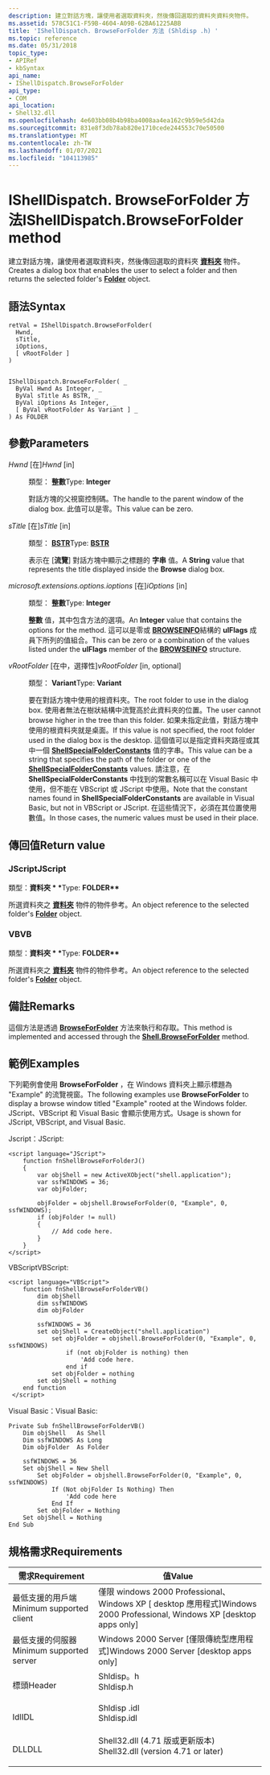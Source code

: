 ```yaml
---
description: 建立對話方塊，讓使用者選取資料夾，然後傳回選取的資料夾資料夾物件。
ms.assetid: 578C51C1-F59B-4604-A09B-62BA61225ABB
title: 'IShellDispatch. BrowseForFolder 方法 (Shldisp .h) '
ms.topic: reference
ms.date: 05/31/2018
topic_type:
- APIRef
- kbSyntax
api_name:
- IShellDispatch.BrowseForFolder
api_type:
- COM
api_location:
- Shell32.dll
ms.openlocfilehash: 4e603bb08b4b98ba4008aa4ea162c9b59e5d42da
ms.sourcegitcommit: 831e8f3db78ab820e1710cede244553c70e50500
ms.translationtype: MT
ms.contentlocale: zh-TW
ms.lasthandoff: 01/07/2021
ms.locfileid: "104113985"
---
```

# <a name="ishelldispatchbrowseforfolder-method"></a><span data-ttu-id="79892-103">IShellDispatch. BrowseForFolder 方法</span><span class="sxs-lookup"><span data-stu-id="79892-103">IShellDispatch.BrowseForFolder method</span></span>

<span data-ttu-id="79892-104">建立對話方塊，讓使用者選取資料夾，然後傳回選取的資料夾 [**資料夾**](folder.md) 物件。</span><span class="sxs-lookup"><span data-stu-id="79892-104">Creates a dialog box that enables the user to select a folder and then returns the selected folder's [**Folder**](folder.md) object.</span></span>

## <a name="syntax"></a><span data-ttu-id="79892-105">語法</span><span class="sxs-lookup"><span data-stu-id="79892-105">Syntax</span></span>


```JScript
retVal = IShellDispatch.BrowseForFolder(
  Hwnd,
  sTitle,
  iOptions,
  [ vRootFolder ]
)
```


```VB

IShellDispatch.BrowseForFolder( _
  ByVal Hwnd As Integer, _
  ByVal sTitle As BSTR, _
  ByVal iOptions As Integer, _
  [ ByVal vRootFolder As Variant ] _
) As FOLDER
```





## <a name="parameters"></a><span data-ttu-id="79892-106">參數</span><span class="sxs-lookup"><span data-stu-id="79892-106">Parameters</span></span>

<dl> <dt>

<span data-ttu-id="79892-107">*Hwnd* \[在\]</span><span class="sxs-lookup"><span data-stu-id="79892-107">*Hwnd* \[in\]</span></span>
</dt> <dd>

<span data-ttu-id="79892-108">類型： **整數**</span><span class="sxs-lookup"><span data-stu-id="79892-108">Type: **Integer**</span></span>

<span data-ttu-id="79892-109">對話方塊的父視窗控制碼。</span><span class="sxs-lookup"><span data-stu-id="79892-109">The handle to the parent window of the dialog box.</span></span> <span data-ttu-id="79892-110">此值可以是零。</span><span class="sxs-lookup"><span data-stu-id="79892-110">This value can be zero.</span></span>

</dd> <dt>

<span data-ttu-id="79892-111">*sTitle* \[在\]</span><span class="sxs-lookup"><span data-stu-id="79892-111">*sTitle* \[in\]</span></span>
</dt> <dd>

<span data-ttu-id="79892-112">類型： **[ **BSTR**](/previous-versions/windows/desktop/automat/bstr)**</span><span class="sxs-lookup"><span data-stu-id="79892-112">Type: **[**BSTR**](/previous-versions/windows/desktop/automat/bstr)**</span></span>

<span data-ttu-id="79892-113">表示在 [**流覽**] 對話方塊中顯示之標題的 **字串** 值。</span><span class="sxs-lookup"><span data-stu-id="79892-113">A **String** value that represents the title displayed inside the **Browse** dialog box.</span></span>

</dd> <dt>

<span data-ttu-id="79892-114">*microsoft.extensions.options.ioptions* \[在\]</span><span class="sxs-lookup"><span data-stu-id="79892-114">*iOptions* \[in\]</span></span>
</dt> <dd>

<span data-ttu-id="79892-115">類型： **整數**</span><span class="sxs-lookup"><span data-stu-id="79892-115">Type: **Integer**</span></span>

<span data-ttu-id="79892-116">**整數** 值，其中包含方法的選項。</span><span class="sxs-lookup"><span data-stu-id="79892-116">An **Integer** value that contains the options for the method.</span></span> <span data-ttu-id="79892-117">這可以是零或 [**BROWSEINFO**](/windows/desktop/api/shlobj_core/ns-shlobj_core-browseinfoa)結構的 **ulFlags** 成員下所列的值組合。</span><span class="sxs-lookup"><span data-stu-id="79892-117">This can be zero or a combination of the values listed under the **ulFlags** member of the [**BROWSEINFO**](/windows/desktop/api/shlobj_core/ns-shlobj_core-browseinfoa) structure.</span></span>

</dd> <dt>

<span data-ttu-id="79892-118">*vRootFolder* \[在中，選擇性\]</span><span class="sxs-lookup"><span data-stu-id="79892-118">*vRootFolder* \[in, optional\]</span></span>
</dt> <dd>

<span data-ttu-id="79892-119">類型： **Variant**</span><span class="sxs-lookup"><span data-stu-id="79892-119">Type: **Variant**</span></span>

<span data-ttu-id="79892-120">要在對話方塊中使用的根資料夾。</span><span class="sxs-lookup"><span data-stu-id="79892-120">The root folder to use in the dialog box.</span></span> <span data-ttu-id="79892-121">使用者無法在樹狀結構中流覽高於此資料夾的位置。</span><span class="sxs-lookup"><span data-stu-id="79892-121">The user cannot browse higher in the tree than this folder.</span></span> <span data-ttu-id="79892-122">如果未指定此值，對話方塊中使用的根資料夾就是桌面。</span><span class="sxs-lookup"><span data-stu-id="79892-122">If this value is not specified, the root folder used in the dialog box is the desktop.</span></span> <span data-ttu-id="79892-123">這個值可以是指定資料夾路徑或其中一個 [**ShellSpecialFolderConstants**](/windows/desktop/api/Shldisp/ne-shldisp-shellspecialfolderconstants) 值的字串。</span><span class="sxs-lookup"><span data-stu-id="79892-123">This value can be a string that specifies the path of the folder or one of the [**ShellSpecialFolderConstants**](/windows/desktop/api/Shldisp/ne-shldisp-shellspecialfolderconstants) values.</span></span> <span data-ttu-id="79892-124">請注意，在 **ShellSpecialFolderConstants** 中找到的常數名稱可以在 Visual Basic 中使用，但不能在 VBScript 或 JScript 中使用。</span><span class="sxs-lookup"><span data-stu-id="79892-124">Note that the constant names found in **ShellSpecialFolderConstants** are available in Visual Basic, but not in VBScript or JScript.</span></span> <span data-ttu-id="79892-125">在這些情況下，必須在其位置使用數值。</span><span class="sxs-lookup"><span data-stu-id="79892-125">In those cases, the numeric values must be used in their place.</span></span>

</dd> </dl>

## <a name="return-value"></a><span data-ttu-id="79892-126">傳回值</span><span class="sxs-lookup"><span data-stu-id="79892-126">Return value</span></span>

### <a name="jscript"></a><span data-ttu-id="79892-127">JScript</span><span class="sxs-lookup"><span data-stu-id="79892-127">JScript</span></span>

<span data-ttu-id="79892-128">類型：**資料夾 \* \***</span><span class="sxs-lookup"><span data-stu-id="79892-128">Type: **FOLDER\*\***</span></span>

<span data-ttu-id="79892-129">所選資料夾之 [**資料夾**](folder.md) 物件的物件參考。</span><span class="sxs-lookup"><span data-stu-id="79892-129">An object reference to the selected folder's [**Folder**](folder.md) object.</span></span>

### <a name="vb"></a><span data-ttu-id="79892-130">VB</span><span class="sxs-lookup"><span data-stu-id="79892-130">VB</span></span>

<span data-ttu-id="79892-131">類型：**資料夾 \* \***</span><span class="sxs-lookup"><span data-stu-id="79892-131">Type: **FOLDER\*\***</span></span>

<span data-ttu-id="79892-132">所選資料夾之 [**資料夾**](folder.md) 物件的物件參考。</span><span class="sxs-lookup"><span data-stu-id="79892-132">An object reference to the selected folder's [**Folder**](folder.md) object.</span></span>

## <a name="remarks"></a><span data-ttu-id="79892-133">備註</span><span class="sxs-lookup"><span data-stu-id="79892-133">Remarks</span></span>

<span data-ttu-id="79892-134">這個方法是透過 [**BrowseForFolder**](shell-browseforfolder.md) 方法來執行和存取。</span><span class="sxs-lookup"><span data-stu-id="79892-134">This method is implemented and accessed through the [**Shell.BrowseForFolder**](shell-browseforfolder.md) method.</span></span>

## <a name="examples"></a><span data-ttu-id="79892-135">範例</span><span class="sxs-lookup"><span data-stu-id="79892-135">Examples</span></span>

<span data-ttu-id="79892-136">下列範例會使用 **BrowseForFolder** ，在 Windows 資料夾上顯示標題為 "Example" 的流覽視窗。</span><span class="sxs-lookup"><span data-stu-id="79892-136">The following examples use **BrowseForFolder** to display a browse window titled "Example" rooted at the Windows folder.</span></span> <span data-ttu-id="79892-137">JScript、VBScript 和 Visual Basic 會顯示使用方式。</span><span class="sxs-lookup"><span data-stu-id="79892-137">Usage is shown for JScript, VBScript, and Visual Basic.</span></span>

<span data-ttu-id="79892-138">Jscript：</span><span class="sxs-lookup"><span data-stu-id="79892-138">JScript:</span></span>


```JScript
<script language="JScript">
    function fnShellBrowseForFolderJ()
    {
        var objShell = new ActiveXObject("shell.application");
        var ssfWINDOWS = 36;
        var objFolder;
        
        objFolder = objshell.BrowseForFolder(0, "Example", 0, ssfWINDOWS);
        if (objFolder != null)
        {
            // Add code here.
        }
    }
</script>
```



<span data-ttu-id="79892-139">VBScript</span><span class="sxs-lookup"><span data-stu-id="79892-139">VBScript:</span></span>


```VB
<script language="VBScript">
    function fnShellBrowseForFolderVB()
        dim objShell
        dim ssfWINDOWS
        dim objFolder
        
        ssfWINDOWS = 36
        set objShell = CreateObject("shell.application")
            set objFolder = objshell.BrowseForFolder(0, "Example", 0, ssfWINDOWS)
                if (not objFolder is nothing) then
                    'Add code here.
                end if
            set objFolder = nothing
        set objShell = nothing
    end function
 </script>
```



<span data-ttu-id="79892-140">Visual Basic：</span><span class="sxs-lookup"><span data-stu-id="79892-140">Visual Basic:</span></span>


```VB
Private Sub fnShellBrowseForFolderVB()
    Dim objShell   As Shell
    Dim ssfWINDOWS As Long
    Dim objFolder  As Folder
    
    ssfWINDOWS = 36
    Set objShell = New Shell
        Set objFolder = objshell.BrowseForFolder(0, "Example", 0, ssfWINDOWS)
            If (Not objFolder Is Nothing) Then
                'Add code here
            End If
        Set objFolder = Nothing
    Set objShell = Nothing
End Sub
```



## <a name="requirements"></a><span data-ttu-id="79892-141">規格需求</span><span class="sxs-lookup"><span data-stu-id="79892-141">Requirements</span></span>



| <span data-ttu-id="79892-142">需求</span><span class="sxs-lookup"><span data-stu-id="79892-142">Requirement</span></span> | <span data-ttu-id="79892-143">值</span><span class="sxs-lookup"><span data-stu-id="79892-143">Value</span></span> |
|-------------------------------------|----------------------------------------------------------------------------------------------------------------|
| <span data-ttu-id="79892-144">最低支援的用戶端</span><span class="sxs-lookup"><span data-stu-id="79892-144">Minimum supported client</span></span><br/> | <span data-ttu-id="79892-145">僅限 windows 2000 Professional、Windows XP \[ desktop 應用程式\]</span><span class="sxs-lookup"><span data-stu-id="79892-145">Windows 2000 Professional, Windows XP \[desktop apps only\]</span></span><br/>                                         |
| <span data-ttu-id="79892-146">最低支援的伺服器</span><span class="sxs-lookup"><span data-stu-id="79892-146">Minimum supported server</span></span><br/> | <span data-ttu-id="79892-147">Windows 2000 Server \[僅限傳統型應用程式\]</span><span class="sxs-lookup"><span data-stu-id="79892-147">Windows 2000 Server \[desktop apps only\]</span></span><br/>                                                           |
| <span data-ttu-id="79892-148">標頭</span><span class="sxs-lookup"><span data-stu-id="79892-148">Header</span></span><br/>                   | <dl> <span data-ttu-id="79892-149"><dt>Shldisp。h</dt></span><span class="sxs-lookup"><span data-stu-id="79892-149"><dt>Shldisp.h</dt></span></span> </dl>                           |
| <span data-ttu-id="79892-150">Idl</span><span class="sxs-lookup"><span data-stu-id="79892-150">IDL</span></span><br/>                      | <dl> <span data-ttu-id="79892-151"><dt>Shldisp .idl</dt></span><span class="sxs-lookup"><span data-stu-id="79892-151"><dt>Shldisp.idl</dt></span></span> </dl>                         |
| <span data-ttu-id="79892-152">DLL</span><span class="sxs-lookup"><span data-stu-id="79892-152">DLL</span></span><br/>                      | <dl> <span data-ttu-id="79892-153"><dt>Shell32.dll (4.71 版或更新版本) </dt></span><span class="sxs-lookup"><span data-stu-id="79892-153"><dt>Shell32.dll (version 4.71 or later)</dt></span></span> </dl> |



 

 
